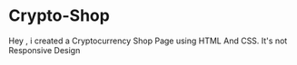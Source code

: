 # Crypto-Shop
Hey , i created a Cryptocurrency Shop Page using HTML And CSS. It's not Responsive Design 
